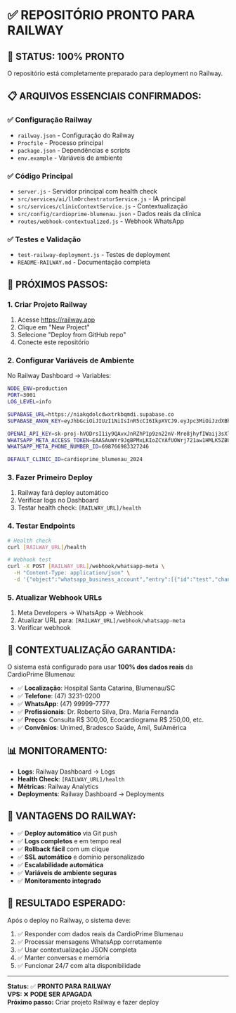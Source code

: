 # ✅ REPOSITÓRIO PRONTO PARA RAILWAY

## 🎯 **STATUS: 100% PRONTO**

O repositório está completamente preparado para deployment no Railway.

## 📋 **ARQUIVOS ESSENCIAIS CONFIRMADOS:**

### ✅ **Configuração Railway**
- `railway.json` - Configuração do Railway
- `Procfile` - Processo principal
- `package.json` - Dependências e scripts
- `env.example` - Variáveis de ambiente

### ✅ **Código Principal**
- `server.js` - Servidor principal com health check
- `src/services/ai/llmOrchestratorService.js` - IA principal
- `src/services/clinicContextService.js` - Contextualização
- `src/config/cardioprime-blumenau.json` - Dados reais da clínica
- `routes/webhook-contextualized.js` - Webhook WhatsApp

### ✅ **Testes e Validação**
- `test-railway-deployment.js` - Testes de deployment
- `README-RAILWAY.md` - Documentação completa

## 🚀 **PRÓXIMOS PASSOS:**

### **1. Criar Projeto Railway**
1. Acesse https://railway.app
2. Clique em "New Project"
3. Selecione "Deploy from GitHub repo"
4. Conecte este repositório

### **2. Configurar Variáveis de Ambiente**
No Railway Dashboard → Variables:

```bash
NODE_ENV=production
PORT=3001
LOG_LEVEL=info

SUPABASE_URL=https://niakqdolcdwxtrkbqmdi.supabase.co
SUPABASE_ANON_KEY=eyJhbGciOiJIUzI1NiIsInR5cCI6IkpXVCJ9.eyJpc3MiOiJzdXBhYmFzZSIsInJlZiI6Im5pYWtxZG9sY2R3eHRya2JxbWRpIiwicm9sZSI6ImFub24iLCJpYXQiOjE3NTAxODI1NTksImV4cCI6MjA2NTc1ODU1OX0.90ihAk2geP1JoHIvMj_pxeoMe6dwRwH-rBbJwbFeomw

OPENAI_API_KEY=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
WHATSAPP_META_ACCESS_TOKEN=EAASAuWYr9JgBPMxLKIoZCYAfUOWrj721aw1HMLK5ZBUBJOAPpB2k3as1Nj2bmJskjiBZCh8szn7ajR7Ic2OsnJSZCJIuz9eD2wk1wL7cWnZBv3jBaZA56ZCH48ngQ6VRZBjXZAlnancYdrdag1UougDbyZCemhIhE9MchQ0pS1hXCwhZCKytYpPPocgqf1sFlFt2iGZAnxFB5alHzVTZCw2172NnZBB2qtjgXkikTTRopth8mxB7mvdI4yqk3dficzsAZDZD
WHATSAPP_META_PHONE_NUMBER_ID=698766983327246

DEFAULT_CLINIC_ID=cardioprime_blumenau_2024
```

### **3. Fazer Primeiro Deploy**
1. Railway fará deploy automático
2. Verificar logs no Dashboard
3. Testar health check: `[RAILWAY_URL]/health`

### **4. Testar Endpoints**
```bash
# Health check
curl [RAILWAY_URL]/health

# Webhook test
curl -X POST [RAILWAY_URL]/webhook/whatsapp-meta \
  -H "Content-Type: application/json" \
  -d '{"object":"whatsapp_business_account","entry":[{"id":"test","changes":[{"value":{"messaging_product":"whatsapp","metadata":{"display_phone_number":"5511999999999","phone_number_id":"test"},"contacts":[{"profile":{"name":"Test"},"wa_id":"5511999999999"}],"messages":[{"from":"5511999999999","id":"test","timestamp":"1704067200","text":{"body":"Teste Railway"},"type":"text"}]},"field":"messages"}]}]}'
```

### **5. Atualizar Webhook URLs**
1. Meta Developers → WhatsApp → Webhook
2. Atualizar URL para: `[RAILWAY_URL]/webhook/whatsapp-meta`
3. Verificar webhook

## 🏥 **CONTEXTUALIZAÇÃO GARANTIDA:**

O sistema está configurado para usar **100% dos dados reais** da CardioPrime Blumenau:

- ✅ **Localização**: Hospital Santa Catarina, Blumenau/SC
- ✅ **Telefone**: (47) 3231-0200
- ✅ **WhatsApp**: (47) 99999-7777
- ✅ **Profissionais**: Dr. Roberto Silva, Dra. Maria Fernanda
- ✅ **Preços**: Consulta R$ 300,00, Ecocardiograma R$ 250,00, etc.
- ✅ **Convênios**: Unimed, Bradesco Saúde, Amil, SulAmérica

## 📊 **MONITORAMENTO:**

- **Logs**: Railway Dashboard → Logs
- **Health Check**: `[RAILWAY_URL]/health`
- **Métricas**: Railway Analytics
- **Deployments**: Railway Dashboard → Deployments

## 🚨 **VANTAGENS DO RAILWAY:**

- ✅ **Deploy automático** via Git push
- ✅ **Logs completos** e em tempo real
- ✅ **Rollback fácil** com um clique
- ✅ **SSL automático** e domínio personalizado
- ✅ **Escalabilidade automática**
- ✅ **Variáveis de ambiente seguras**
- ✅ **Monitoramento integrado**

## 🎉 **RESULTADO ESPERADO:**

Após o deploy no Railway, o sistema deve:

1. ✅ Responder com dados reais da CardioPrime Blumenau
2. ✅ Processar mensagens WhatsApp corretamente
3. ✅ Usar contextualização JSON completa
4. ✅ Manter conversas e memória
5. ✅ Funcionar 24/7 com alta disponibilidade

---

**Status:** ✅ **PRONTO PARA RAILWAY**  
**VPS:** ❌ **PODE SER APAGADA**  
**Próximo passo:** Criar projeto Railway e fazer deploy 